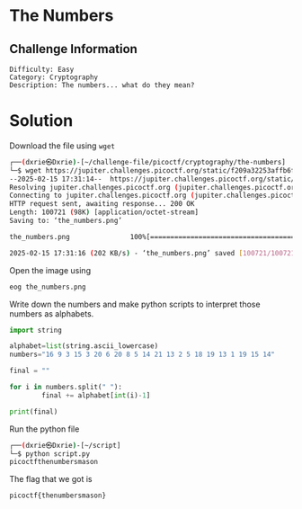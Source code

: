 # The Numbers

## Challenge Information
```
Difficulty: Easy
Category: Cryptography
Description: The numbers... what do they mean?
```

# Solution
Download the file using `wget`
```bash
┌──(dxrie㉿Dxrie)-[~/challenge-file/picoctf/cryptography/the-numbers]
└─$ wget https://jupiter.challenges.picoctf.org/static/f209a32253affb6f547a585649ba4fda/the_numbers.png
--2025-02-15 17:31:14--  https://jupiter.challenges.picoctf.org/static/f209a32253affb6f547a585649ba4fda/the_numbers.png
Resolving jupiter.challenges.picoctf.org (jupiter.challenges.picoctf.org)... 3.131.60.8
Connecting to jupiter.challenges.picoctf.org (jupiter.challenges.picoctf.org)|3.131.60.8|:443... connected.
HTTP request sent, awaiting response... 200 OK
Length: 100721 (98K) [application/octet-stream]
Saving to: ‘the_numbers.png’

the_numbers.png               100%[=================================================>]  98.36K   202KB/s    in 0.5s

2025-02-15 17:31:16 (202 KB/s) - ‘the_numbers.png’ saved [100721/100721]
```
Open the image using 
```bash
eog the_numbers.png
```
Write down the numbers and make python scripts to interpret those numbers as alphabets.


```python
import string

alphabet=list(string.ascii_lowercase)
numbers="16 9 3 15 3 20 6 20 8 5 14 21 13 2 5 18 19 13 1 19 15 14"

final = ""

for i in numbers.split(" "):
        final += alphabet[int(i)-1]

print(final)
```

Run the python file
```bash
┌──(dxrie㉿Dxrie)-[~/script]
└─$ python script.py
picoctfthenumbersmason
```

The flag that we got is
```
picoctf{thenumbersmason}
```